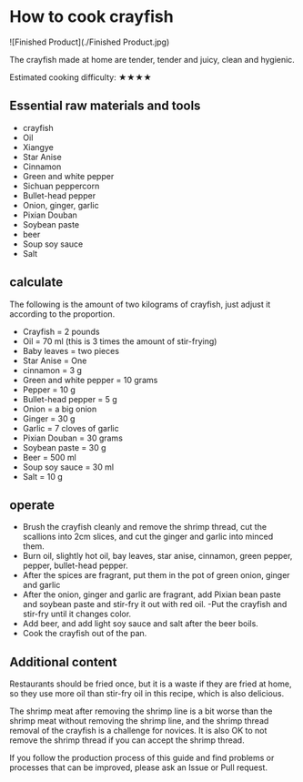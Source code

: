 # How to cook crayfish

![Finished Product](./Finished Product.jpg)

The crayfish made at home are tender, tender and juicy, clean and hygienic.

Estimated cooking difficulty: ★★★★

## Essential raw materials and tools

- crayfish
- Oil
- Xiangye
- Star Anise
- Cinnamon
- Green and white pepper
- Sichuan peppercorn
- Bullet-head pepper
- Onion, ginger, garlic
- Pixian Douban
- Soybean paste
- beer
- Soup soy sauce
- Salt

## calculate

The following is the amount of two kilograms of crayfish, just adjust it according to the proportion.

- Crayfish = 2 pounds
- Oil = 70 ml (this is 3 times the amount of stir-frying)
- Baby leaves = two pieces
- Star Anise = One
- cinnamon = 3 g
- Green and white pepper = 10 grams
- Pepper = 10 g
- Bullet-head pepper = 5 g
- Onion = a big onion
- Ginger = 30 g
- Garlic = 7 cloves of garlic
- Pixian Douban = 30 grams
- Soybean paste = 30 g
- Beer = 500 ml
- Soup soy sauce = 30 ml
- Salt = 10 g

## operate

- Brush the crayfish cleanly and remove the shrimp thread, cut the scallions into 2cm slices, and cut the ginger and garlic into minced them.
- Burn oil, slightly hot oil, bay leaves, star anise, cinnamon, green pepper, pepper, bullet-head pepper.
- After the spices are fragrant, put them in the pot of green onion, ginger and garlic
- After the onion, ginger and garlic are fragrant, add Pixian bean paste and soybean paste and stir-fry it out with red oil.
-Put the crayfish and stir-fry until it changes color.
- Add beer, and add light soy sauce and salt after the beer boils.
- Cook the crayfish out of the pan.

## Additional content

Restaurants should be fried once, but it is a waste if they are fried at home, so they use more oil than stir-fry oil in this recipe, which is also delicious.

The shrimp meat after removing the shrimp line is a bit worse than the shrimp meat without removing the shrimp line, and the shrimp thread removal of the crayfish is a challenge for novices. It is also OK to not remove the shrimp thread if you can accept the shrimp thread.

If you follow the production process of this guide and find problems or processes that can be improved, please ask an Issue or Pull request.